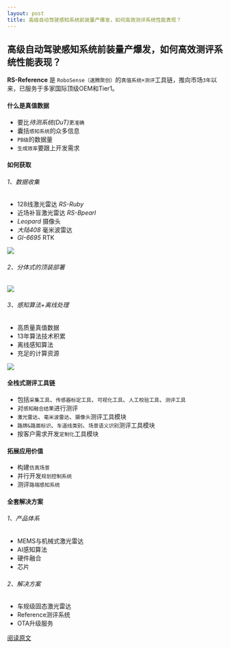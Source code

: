 ```yaml
---
layout: post
title: 高级自动驾驶感知系统前装量产爆发，如何高效测评系统性能表现？
---
```

## 高级自动驾驶感知系统前装量产爆发，如何高效测评系统性能表现？

**RS-Reference** 是 `RoboSense（速腾聚创）`的`真值系统+测评`工具链，推向市场`3年`以来，已服务于多家国际顶级OEM和Tier1。



#### 什么是真值数据

* 要比*待测系统(DuT)*`更准确`
* 囊括`感知系统`的众多信息
* `PB级`的数据量
* `生成效率`要跟上开发需求



#### 如何获取

###### 1、数据收集

* 128线激光雷达 *RS-Ruby*
* 近场补盲激光雷达 *RS-Bpearl*
* *Leopard* 摄像头
* *大陆408* 毫米波雷达
* *GI-6695* RTK

![](http://8.134.51.249/DailyRead/assets/images/0208-1.png)



###### 2、分体式的顶装部署

![](http://8.134.51.249/DailyRead/assets/images/0208-2.png)





###### 3、感知算法+离线处理

* 高质量真值数据
* 13年算法技术积累
* 离线感知算法
* 充足的计算资源

![](http://8.134.51.249/DailyRead/assets/images/0208-3.png)



#### 全栈式测评工具链

* 包括`采集工具`、`传感器标定工具`、`可视化工具`、`人工校验工具`、`测评工具`
* 对`感知融合结果`进行测评
* `激光雷达`、`毫米波雷达`、`摄像头`测评工具模块
* `路牌&路面标识`、`车道线类别`、`场景语义识别`测评工具模块
* 按客户需求开发`定制化`工具模块



#### 拓展应用价值

* 构建`仿真场景`
* 并行开发`规划控制系统`
* 测评`路端感知系统`



#### 全套解决方案

###### 1、产品体系

* MEMS与机械式激光雷达
* AI感知算法
* 硬件融合
* 芯片

###### 2、解决方案

* 车规级固态激光雷达
* Reference测评系统
* OTA升级服务



[阅读原文](https://mp.weixin.qq.com/s/2CJO6tatIPcIObxU4MCdgg)
